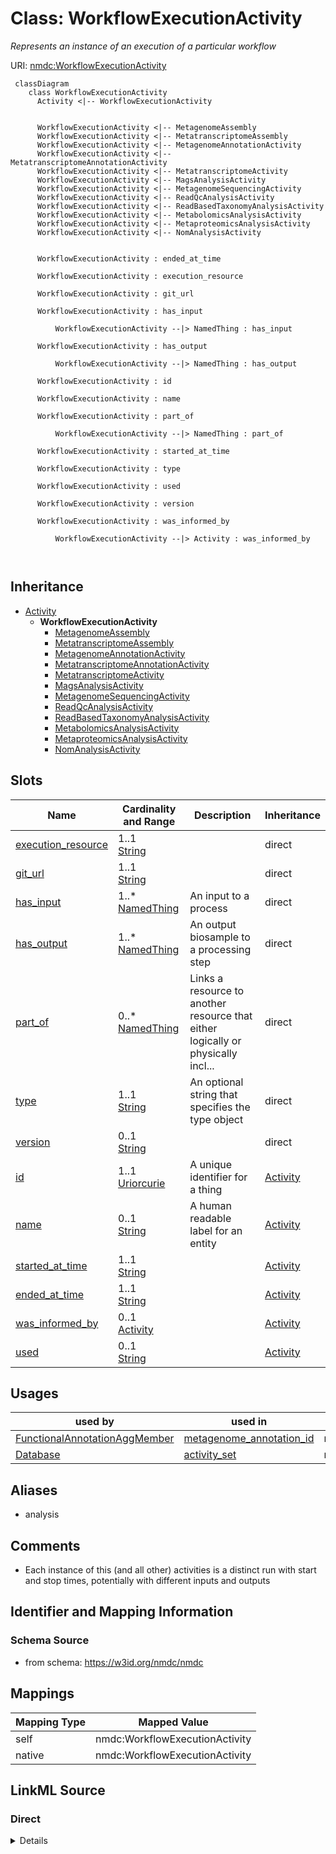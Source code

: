 # Class: WorkflowExecutionActivity


_Represents an instance of an execution of a particular workflow_





URI: [nmdc:WorkflowExecutionActivity](https://w3id.org/nmdc/WorkflowExecutionActivity)




```mermaid
 classDiagram
    class WorkflowExecutionActivity
      Activity <|-- WorkflowExecutionActivity
      

      WorkflowExecutionActivity <|-- MetagenomeAssembly
      WorkflowExecutionActivity <|-- MetatranscriptomeAssembly
      WorkflowExecutionActivity <|-- MetagenomeAnnotationActivity
      WorkflowExecutionActivity <|-- MetatranscriptomeAnnotationActivity
      WorkflowExecutionActivity <|-- MetatranscriptomeActivity
      WorkflowExecutionActivity <|-- MagsAnalysisActivity
      WorkflowExecutionActivity <|-- MetagenomeSequencingActivity
      WorkflowExecutionActivity <|-- ReadQcAnalysisActivity
      WorkflowExecutionActivity <|-- ReadBasedTaxonomyAnalysisActivity
      WorkflowExecutionActivity <|-- MetabolomicsAnalysisActivity
      WorkflowExecutionActivity <|-- MetaproteomicsAnalysisActivity
      WorkflowExecutionActivity <|-- NomAnalysisActivity
      
      
      WorkflowExecutionActivity : ended_at_time
        
      WorkflowExecutionActivity : execution_resource
        
      WorkflowExecutionActivity : git_url
        
      WorkflowExecutionActivity : has_input
        
          WorkflowExecutionActivity --|> NamedThing : has_input
        
      WorkflowExecutionActivity : has_output
        
          WorkflowExecutionActivity --|> NamedThing : has_output
        
      WorkflowExecutionActivity : id
        
      WorkflowExecutionActivity : name
        
      WorkflowExecutionActivity : part_of
        
          WorkflowExecutionActivity --|> NamedThing : part_of
        
      WorkflowExecutionActivity : started_at_time
        
      WorkflowExecutionActivity : type
        
      WorkflowExecutionActivity : used
        
      WorkflowExecutionActivity : version
        
      WorkflowExecutionActivity : was_informed_by
        
          WorkflowExecutionActivity --|> Activity : was_informed_by
        
      
```





## Inheritance
* [Activity](Activity.md)
    * **WorkflowExecutionActivity**
        * [MetagenomeAssembly](MetagenomeAssembly.md)
        * [MetatranscriptomeAssembly](MetatranscriptomeAssembly.md)
        * [MetagenomeAnnotationActivity](MetagenomeAnnotationActivity.md)
        * [MetatranscriptomeAnnotationActivity](MetatranscriptomeAnnotationActivity.md)
        * [MetatranscriptomeActivity](MetatranscriptomeActivity.md)
        * [MagsAnalysisActivity](MagsAnalysisActivity.md)
        * [MetagenomeSequencingActivity](MetagenomeSequencingActivity.md)
        * [ReadQcAnalysisActivity](ReadQcAnalysisActivity.md)
        * [ReadBasedTaxonomyAnalysisActivity](ReadBasedTaxonomyAnalysisActivity.md)
        * [MetabolomicsAnalysisActivity](MetabolomicsAnalysisActivity.md)
        * [MetaproteomicsAnalysisActivity](MetaproteomicsAnalysisActivity.md)
        * [NomAnalysisActivity](NomAnalysisActivity.md)



## Slots

| Name | Cardinality and Range | Description | Inheritance |
| ---  | --- | --- | --- |
| [execution_resource](execution_resource.md) | 1..1 <br/> [String](String.md) |  | direct |
| [git_url](git_url.md) | 1..1 <br/> [String](String.md) |  | direct |
| [has_input](has_input.md) | 1..* <br/> [NamedThing](NamedThing.md) | An input to a process | direct |
| [has_output](has_output.md) | 1..* <br/> [NamedThing](NamedThing.md) | An output biosample to a processing step | direct |
| [part_of](part_of.md) | 0..* <br/> [NamedThing](NamedThing.md) | Links a resource to another resource that either logically or physically incl... | direct |
| [type](type.md) | 1..1 <br/> [String](String.md) | An optional string that specifies the type object | direct |
| [version](version.md) | 0..1 <br/> [String](String.md) |  | direct |
| [id](id.md) | 1..1 <br/> [Uriorcurie](Uriorcurie.md) | A unique identifier for a thing | [Activity](Activity.md) |
| [name](name.md) | 0..1 <br/> [String](String.md) | A human readable label for an entity | [Activity](Activity.md) |
| [started_at_time](started_at_time.md) | 1..1 <br/> [String](String.md) |  | [Activity](Activity.md) |
| [ended_at_time](ended_at_time.md) | 1..1 <br/> [String](String.md) |  | [Activity](Activity.md) |
| [was_informed_by](was_informed_by.md) | 0..1 <br/> [Activity](Activity.md) |  | [Activity](Activity.md) |
| [used](used.md) | 0..1 <br/> [String](String.md) |  | [Activity](Activity.md) |





## Usages

| used by | used in | type | used |
| ---  | --- | --- | --- |
| [FunctionalAnnotationAggMember](FunctionalAnnotationAggMember.md) | [metagenome_annotation_id](metagenome_annotation_id.md) | range | [WorkflowExecutionActivity](WorkflowExecutionActivity.md) |
| [Database](Database.md) | [activity_set](activity_set.md) | range | [WorkflowExecutionActivity](WorkflowExecutionActivity.md) |




## Aliases


* analysis



## Comments

* Each instance of this (and all other) activities is  a distinct run with start and stop times, potentially with different inputs and outputs

## Identifier and Mapping Information







### Schema Source


* from schema: https://w3id.org/nmdc/nmdc





## Mappings

| Mapping Type | Mapped Value |
| ---  | ---  |
| self | nmdc:WorkflowExecutionActivity |
| native | nmdc:WorkflowExecutionActivity |





## LinkML Source

<!-- TODO: investigate https://stackoverflow.com/questions/37606292/how-to-create-tabbed-code-blocks-in-mkdocs-or-sphinx -->

### Direct

<details>
```yaml
name: WorkflowExecutionActivity
description: Represents an instance of an execution of a particular workflow
alt_descriptions:
  embl.ena:
    source: embl.ena
    description: An analysis contains secondary analysis results derived from sequence
      reads (e.g. a genome assembly)
comments:
- Each instance of this (and all other) activities is  a distinct run with start and
  stop times, potentially with different inputs and outputs
in_subset:
- workflow subset
from_schema: https://w3id.org/nmdc/nmdc
aliases:
- analysis
is_a: Activity
slots:
- execution_resource
- git_url
- has_input
- has_output
- part_of
- type
- version
slot_usage:
  started_at_time:
    name: started_at_time
    domain_of:
    - Activity
    required: true
  ended_at_time:
    name: ended_at_time
    domain_of:
    - Activity
    required: true
  git_url:
    name: git_url
    domain_of:
    - WorkflowExecutionActivity
    required: true
  has_input:
    name: has_input
    domain_of:
    - BiosampleProcessing
    - OmicsProcessing
    - WorkflowExecutionActivity
    - PlannedProcess
    required: true
  has_output:
    name: has_output
    domain_of:
    - OmicsProcessing
    - WorkflowExecutionActivity
    - PlannedProcess
    required: true
  execution_resource:
    name: execution_resource
    domain_of:
    - WorkflowExecutionActivity
    required: true
  type:
    name: type
    domain_of:
    - DataObject
    - Biosample
    - Study
    - OmicsProcessing
    - CreditAssociation
    - WorkflowExecutionActivity
    - MetagenomeAssembly
    - MetagenomeAnnotationActivity
    - MetatranscriptomeAnnotationActivity
    - MetatranscriptomeActivity
    - MagsAnalysisActivity
    - ReadQcAnalysisActivity
    - ReadBasedTaxonomyAnalysisActivity
    - MagBin
    - GenomeFeature
    required: true
  id:
    name: id
    domain_of:
    - Biosample
    - Study
    - NamedThing
    - Activity
    required: true
    structured_pattern:
      syntax: '{id_nmdc_prefix}:wf-{id_shoulder}-{id_blade}{id_version}{id_locus}'
      interpolated: true

```
</details>

### Induced

<details>
```yaml
name: WorkflowExecutionActivity
description: Represents an instance of an execution of a particular workflow
alt_descriptions:
  embl.ena:
    source: embl.ena
    description: An analysis contains secondary analysis results derived from sequence
      reads (e.g. a genome assembly)
comments:
- Each instance of this (and all other) activities is  a distinct run with start and
  stop times, potentially with different inputs and outputs
in_subset:
- workflow subset
from_schema: https://w3id.org/nmdc/nmdc
aliases:
- analysis
is_a: Activity
slot_usage:
  started_at_time:
    name: started_at_time
    domain_of:
    - Activity
    required: true
  ended_at_time:
    name: ended_at_time
    domain_of:
    - Activity
    required: true
  git_url:
    name: git_url
    domain_of:
    - WorkflowExecutionActivity
    required: true
  has_input:
    name: has_input
    domain_of:
    - BiosampleProcessing
    - OmicsProcessing
    - WorkflowExecutionActivity
    - PlannedProcess
    required: true
  has_output:
    name: has_output
    domain_of:
    - OmicsProcessing
    - WorkflowExecutionActivity
    - PlannedProcess
    required: true
  execution_resource:
    name: execution_resource
    domain_of:
    - WorkflowExecutionActivity
    required: true
  type:
    name: type
    domain_of:
    - DataObject
    - Biosample
    - Study
    - OmicsProcessing
    - CreditAssociation
    - WorkflowExecutionActivity
    - MetagenomeAssembly
    - MetagenomeAnnotationActivity
    - MetatranscriptomeAnnotationActivity
    - MetatranscriptomeActivity
    - MagsAnalysisActivity
    - ReadQcAnalysisActivity
    - ReadBasedTaxonomyAnalysisActivity
    - MagBin
    - GenomeFeature
    required: true
  id:
    name: id
    domain_of:
    - Biosample
    - Study
    - NamedThing
    - Activity
    required: true
    structured_pattern:
      syntax: '{id_nmdc_prefix}:wf-{id_shoulder}-{id_blade}{id_version}{id_locus}'
      interpolated: true
attributes:
  execution_resource:
    name: execution_resource
    from_schema: https://w3id.org/nmdc/nmdc
    rank: 1000
    domain: Activity
    alias: execution_resource
    owner: WorkflowExecutionActivity
    domain_of:
    - WorkflowExecutionActivity
    range: string
    required: true
  git_url:
    name: git_url
    from_schema: https://w3id.org/nmdc/nmdc
    rank: 1000
    alias: git_url
    owner: WorkflowExecutionActivity
    domain_of:
    - WorkflowExecutionActivity
    range: string
    required: true
  has_input:
    name: has_input
    description: An input to a process.
    from_schema: https://w3id.org/nmdc/nmdc
    rank: 1000
    domain: NamedThing
    multivalued: true
    alias: has_input
    owner: WorkflowExecutionActivity
    domain_of:
    - BiosampleProcessing
    - OmicsProcessing
    - WorkflowExecutionActivity
    - PlannedProcess
    range: NamedThing
    required: true
  has_output:
    name: has_output
    description: An output biosample to a processing step
    from_schema: https://w3id.org/nmdc/nmdc
    rank: 1000
    domain: NamedThing
    multivalued: true
    alias: has_output
    owner: WorkflowExecutionActivity
    domain_of:
    - OmicsProcessing
    - WorkflowExecutionActivity
    - PlannedProcess
    range: NamedThing
    required: true
  part_of:
    name: part_of
    description: Links a resource to another resource that either logically or physically
      includes it.
    from_schema: https://w3id.org/nmdc/nmdc
    aliases:
    - is part of
    rank: 1000
    domain: NamedThing
    slot_uri: dcterms:isPartOf
    multivalued: true
    alias: part_of
    owner: WorkflowExecutionActivity
    domain_of:
    - FieldResearchSite
    - Biosample
    - Study
    - OmicsProcessing
    - WorkflowExecutionActivity
    range: NamedThing
  type:
    name: type
    description: An optional string that specifies the type object.  This is used
      to allow for searches for different kinds of objects.
    deprecated: Due to confusion about what values are used for this slot, it is best
      not to use this slot. See https://github.com/microbiomedata/nmdc-schema/issues/248.
      MAM removed designates_type and rdf:type slot uri 2022-11-30
    from_schema: https://w3id.org/nmdc/nmdc
    rank: 1000
    alias: type
    owner: WorkflowExecutionActivity
    domain_of:
    - DataObject
    - Biosample
    - Study
    - OmicsProcessing
    - CreditAssociation
    - WorkflowExecutionActivity
    - MetagenomeAssembly
    - MetagenomeAnnotationActivity
    - MetatranscriptomeAnnotationActivity
    - MetatranscriptomeActivity
    - MagsAnalysisActivity
    - ReadQcAnalysisActivity
    - ReadBasedTaxonomyAnalysisActivity
    - MagBin
    - GenomeFeature
    range: string
    required: true
  version:
    name: version
    from_schema: https://w3id.org/nmdc/nmdc
    rank: 1000
    domain: Activity
    alias: version
    owner: WorkflowExecutionActivity
    domain_of:
    - WorkflowExecutionActivity
    - ReadQcAnalysisActivity
    range: string
  id:
    name: id
    description: A unique identifier for a thing. Must be either a CURIE shorthand
      for a URI or a complete URI
    from_schema: https://w3id.org/nmdc/nmdc
    rank: 1000
    identifier: true
    alias: id
    owner: WorkflowExecutionActivity
    domain_of:
    - Biosample
    - Study
    - NamedThing
    - Activity
    range: uriorcurie
    required: true
    pattern: ^[a-zA-Z0-9][a-zA-Z0-9_\.]+:[a-zA-Z0-9_][a-zA-Z0-9_\-\/\.,]*$
    structured_pattern:
      syntax: '{id_nmdc_prefix}:wf-{id_shoulder}-{id_blade}{id_version}{id_locus}'
      interpolated: true
  name:
    name: name
    description: A human readable label for an entity
    from_schema: https://w3id.org/nmdc/nmdc
    rank: 1000
    alias: name
    owner: WorkflowExecutionActivity
    domain_of:
    - Protocol
    - QualityControlReport
    - NamedThing
    - PersonValue
    - Activity
    range: string
  started_at_time:
    name: started_at_time
    from_schema: https://w3id.org/nmdc/nmdc
    rank: 1000
    domain: Activity
    alias: started_at_time
    owner: WorkflowExecutionActivity
    domain_of:
    - Activity
    range: string
    required: true
    pattern: ^([\+-]?\d{4}(?!\d{2}\b))((-?)((0[1-9]|1[0-2])(\3([12]\d|0[1-9]|3[01]))?|W([0-4]\d|5[0-2])(-?[1-7])?|(00[1-9]|0[1-9]\d|[12]\d{2}|3([0-5]\d|6[1-6])))([T\s]((([01]\d|2[0-3])((:?)[0-5]\d)?|24\:?00)([\.,]\d+(?!:))?)?(\17[0-5]\d([\.,]\d+)?)?([zZ]|([\+-])([01]\d|2[0-3]):?([0-5]\d)?)?)?)?$
  ended_at_time:
    name: ended_at_time
    from_schema: https://w3id.org/nmdc/nmdc
    rank: 1000
    domain: Activity
    alias: ended_at_time
    owner: WorkflowExecutionActivity
    domain_of:
    - Activity
    range: string
    required: true
    pattern: ^([\+-]?\d{4}(?!\d{2}\b))((-?)((0[1-9]|1[0-2])(\3([12]\d|0[1-9]|3[01]))?|W([0-4]\d|5[0-2])(-?[1-7])?|(00[1-9]|0[1-9]\d|[12]\d{2}|3([0-5]\d|6[1-6])))([T\s]((([01]\d|2[0-3])((:?)[0-5]\d)?|24\:?00)([\.,]\d+(?!:))?)?(\17[0-5]\d([\.,]\d+)?)?([zZ]|([\+-])([01]\d|2[0-3]):?([0-5]\d)?)?)?)?$
  was_informed_by:
    name: was_informed_by
    from_schema: https://w3id.org/nmdc/nmdc
    mappings:
    - prov:wasInformedBy
    rank: 1000
    domain: Activity
    alias: was_informed_by
    owner: WorkflowExecutionActivity
    domain_of:
    - Activity
    range: Activity
  used:
    name: used
    from_schema: https://w3id.org/nmdc/nmdc
    mappings:
    - prov:used
    rank: 1000
    domain: Activity
    alias: used
    owner: WorkflowExecutionActivity
    domain_of:
    - Activity
    range: string

```
</details>